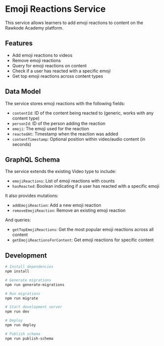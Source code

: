 # Emoji Reactions Service

This service allows learners to add emoji reactions to content on the Rawkode Academy platform.

## Features

- Add emoji reactions to videos
- Remove emoji reactions
- Query for emoji reactions on content
- Check if a user has reacted with a specific emoji
- Get top emoji reactions across content types

## Data Model

The service stores emoji reactions with the following fields:
- `contentId`: ID of the content being reacted to (generic, works with any content type)
- `personId`: ID of the person adding the reaction
- `emoji`: The emoji used for the reaction
- `reactedAt`: Timestamp when the reaction was added
- `contentTimestamp`: Optional position within video/audio content (in seconds)

## GraphQL Schema

The service extends the existing Video type to include:

- `emojiReactions`: List of emoji reactions with counts
- `hasReacted`: Boolean indicating if a user has reacted with a specific emoji

It also provides mutations:
- `addEmojiReaction`: Add a new emoji reaction
- `removeEmojiReaction`: Remove an existing emoji reaction

And queries:
- `getTopEmojiReactions`: Get the most popular emoji reactions across all content
- `getEmojiReactionsForContent`: Get emoji reactions for specific content

## Development

```bash
# Install dependencies
npm install

# Generate migrations
npm run generate-migrations

# Run migrations
npm run migrate

# Start development server
npm run dev

# Deploy
npm run deploy

# Publish schema
npm run publish-schema
```
